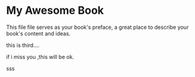 # My Awesome Book

This file file serves as your book's preface, a great place to describe your book's content and ideas.

this is third....

if i miss you ,this will be ok.

sss